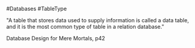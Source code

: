 #Databases #TableType

"A table that stores data used to supply information is called a data table, and it is the most common type of table in a relation database."

Database Design for Mere Mortals, p42